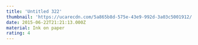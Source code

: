 ```yaml
---
title: 'Untitled 322'
thumbnail: 'https://ucarecdn.com/5a865b8d-575e-43e9-992d-3a03c5001912/'
date: 2015-06-22T21:21:13.000Z
material: Ink on paper
rating: 4
---
```

